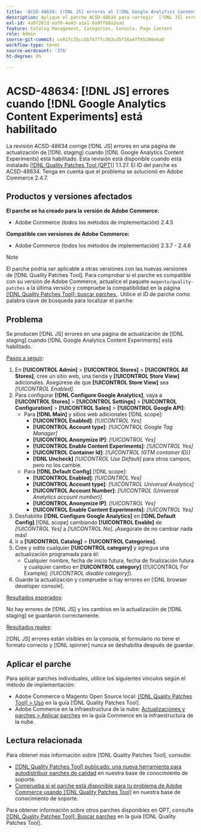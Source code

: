 ```yaml
---
title: 'ACSD-48634: [!DNL JS] errores al [!DNL Google Analytics Content Experiments] habilitar'
description: Aplique el parche ACSD-48634 para corregir  [!DNL JS] errores en una página de actualización [!DNL staging] cuando [!DNL Google Analytics Content Experiments] esté habilitado.
exl-id: 4a9f201d-eaf0-4e43-a1a1-0a9ffb0a2ead
feature: Catalog Management, Categories, Console, Page Content
role: Admin
source-git-commit: ce81fc35cc5b7477fc5b3cd5f36a4ff65280e6a0
workflow-type: tm+mt
source-wordcount: '376'
ht-degree: 0%

---
```


# ACSD-48634: [!DNL JS] errores cuando [!DNL Google Analytics Content Experiments] está habilitado

La revisión ACSD-48634 corrige [!DNL JS] errores en una página de actualización de [!DNL staging] cuando [!DNL Google Analytics Content Experiments] está habilitado. Esta revisión está disponible cuando está instalado [[!DNL Quality Patches Tool (QPT)]](/help/announcements/adobe-commerce-announcements/magento-quality-patches-released-new-tool-to-self-serve-quality-patches.md) 1.1.27. El ID del parche es ACSD-48634. Tenga en cuenta que el problema se solucionó en Adobe Commerce 2.4.7.

## Productos y versiones afectados

**El parche se ha creado para la versión de Adobe Commerce:**

* Adobe Commerce (todos los métodos de implementación) 2.4.5

**Compatible con versiones de Adobe Commerce:**

* Adobe Commerce (todos los métodos de implementación) 2.3.7 - 2.4.6

>[!NOTE]
>
>El parche podría ser aplicable a otras versiones con las nuevas versiones de [!DNL Quality Patches Tool]. Para comprobar si el parche es compatible con su versión de Adobe Commerce, actualice el paquete `magento/quality-patches` a la última versión y compruebe la compatibilidad en la página [[!DNL Quality Patches Tool]: buscar parches ](https://experienceleague.adobe.com/tools/commerce-quality-patches/index.html). Utilice el ID de parche como palabra clave de búsqueda para localizar el parche.

## Problema

Se producen [!DNL JS] errores en una página de actualización de [!DNL staging] cuando [!DNL Google Analytics Content Experiments] está habilitado.

<u>Pasos a seguir</u>:

1. En **[!UICONTROL Admin]** > **[!UICONTROL Stores]** > **[!UICONTROL All Stores]**, cree un sitio web, una tienda y **[!UICONTROL Store View]** adicionales. Asegúrese de que **[!UICONTROL Store View]** sea *[!UICONTROL Enabled]*.
1. Para configurar **[!DNL Configure Google Analytics]**, vaya a **[!UICONTROL Stores]** > **[!UICONTROL Settings]** > **[!UICONTROL Configuration]** > **[!UICONTROL Sales]** > **[!UICONTROL Google API]**:
   * Para **[!DNL Main]** y sitios web adicionales [!DNL scope]:
      * **[!UICONTROL Enabled]**: *[!UICONTROL Yes]*
      * **[!UICONTROL Account type]**: *[!UICONTROL Google Tag Manager]*
      * **[!UICONTROL Anonymize IP]**: *[!UICONTROL Yes]*
      * **[!UICONTROL Enable Content Experiments]**: *[!UICONTROL Yes]*
      * **[!UICONTROL Container Id]**: *[!UICONTROL (GTM container ID)]*
      * **[!DNL Uncheck]** *[!UICONTROL Use Default]* para otros campos, pero no los cambie.
   * Para **[!DNL Default Config]** [!DNL scope]:
      * **[!UICONTROL Enabled]**: *[!UICONTROL Yes]*
      * **[!UICONTROL Account type]**: *[!UICONTROL Universal Analytics]*
      * **[!UICONTROL Account Number]**: *[!UICONTROL (Universal Analytics account number)]*
      * **[!UICONTROL Anonymize IP]**: *[!UICONTROL Yes]*
      * **[!UICONTROL Enable Content Experiments]**: *[!UICONTROL Yes]*
1. Deshabilite **[!DNL Configure Google Analytics]** en **[!DNL Default Config]** [!DNL scope] cambiando **[!UICONTROL Enable]** de *[!UICONTROL Yes]* a *[!UICONTROL No]*. ¡Asegúrate de no cambiar nada más!
1. Ir a **[!UICONTROL Catalog]** > **[!UICONTROL Categories]**.
1. Cree y edite cualquier **[!UICONTROL category]** y agregue una actualización programada para él:
   * Cualquier nombre, fecha de inicio futura, fecha de finalización futura y cualquier cambio en **[!UICONTROL category]** ([!UICONTROL For Example]: *[!UICONTROL disable category]*).
1. Guarde la actualización y compruebe si hay errores en [!DNL browser developer console].

<u>Resultados esperados</u>:

No hay errores de [!DNL JS] y los cambios en la actualización de [!DNL staging] se guardaron correctamente.

<u>Resultados reales</u>:

[!DNL JS] errores están visibles en la consola, el formulario no tiene el formato correcto y [!DNL spinner] nunca se deshabilita después de guardar.

## Aplicar el parche

Para aplicar parches individuales, utilice los siguientes vínculos según el método de implementación:

* Adobe Commerce o Magento Open Source local: [[!DNL Quality Patches Tool] > Uso](https://experienceleague.adobe.com/docs/commerce-operations/tools/quality-patches-tool/usage.html) en la guía [!DNL Quality Patches Tool].
* Adobe Commerce en la infraestructura de la nube: [Actualizaciones y parches > Aplicar parches](https://experienceleague.adobe.com/docs/commerce-cloud-service/user-guide/develop/upgrade/apply-patches.html) en la guía Commerce en la infraestructura de la nube.

## Lectura relacionada

Para obtener más información sobre [!DNL Quality Patches Tool], consulte:

* [[!DNL Quality Patches Tool] publicado: una nueva herramienta para autodistribuir parches de calidad](/help/announcements/adobe-commerce-announcements/magento-quality-patches-released-new-tool-to-self-serve-quality-patches.md) en nuestra base de conocimiento de soporte.
* [Comprueba si el parche está disponible para tu problema de Adobe Commerce usando [!DNL Quality Patches Tool]](/help/support-tools/patches-available-in-qpt-tool/check-patch-for-magento-issue-with-magento-quality-patches.md) en nuestra base de conocimiento de soporte.

Para obtener información sobre otros parches disponibles en QPT, consulte [[!DNL Quality Patches Tool]: Buscar parches](https://experienceleague.adobe.com/tools/commerce-quality-patches/index.html) en la guía [!DNL Quality Patches Tool].
